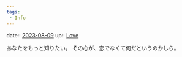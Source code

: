 ```yaml
---
tags:
 - Info
---
```


date:: [2023-08-09](/Daily_Note/2023-08-09.md)
up:: [Love](../Bar/Novel/Topics/Love.md)

あなたをもっと知りたい。
その心が、恋でなくて何だというのかしら。